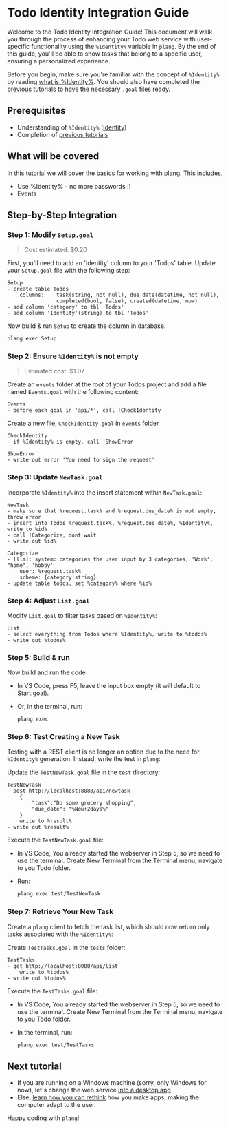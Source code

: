 # Todo Identity Integration Guide

Welcome to the Todo Identity Integration Guide! This document will walk you through the process of enhancing your Todo web service with user-specific functionality using the `%Identity%` variable in `plang`. By the end of this guide, you'll be able to show tasks that belong to a specific user, ensuring a personalized experience.

Before you begin, make sure you're familiar with the concept of `%Identity%` by reading [what is %Identity%](./Identity.md). You should also have completed the [previous tutorials](./Todo_webservice.md) to have the necessary `.goal` files ready.

## Prerequisites

- Understanding of `%Identity%` ([Identity](./Identity.md))
- Completion of [previous tutorials](./Todo_webservice.md)

## What will be covered
In this tutorial we will cover the basics for working with plang. This includes.

- Use %Identity% - no more passwords :)
- Events


## Step-by-Step Integration

### Step 1: Modify `Setup.goal`

> Cost estimated: $0.20

First, you'll need to add an 'Identity' column to your 'Todos' table. Update your `Setup.goal` file with the following step:

```plang
Setup
- create table Todos 
    columns:    task(string, not null), due_date(datetime, not null), 
                completed(bool, false), created(datetime, now)
- add column 'category' to tbl 'Todos'    
- add column 'Identity'(string) to tbl 'Todos'             
```

Now build & run `Setup` to create the column in database.

```bash
plang exec Setup
```


### Step 2: Ensure `%Identity%` is not empty

> Estimated cost: $1.07

Create an `events` folder at the root of your Todos project and add a file named `Events.goal` with the following content:

```plang
Events
- before each goal in 'api/*', call !CheckIdentity
```

Create a new file, `CheckIdentity.goal` in `events` folder
```plang
CheckIdentity
- if %Identity% is empty, call !ShowError

ShowError
- write out error 'You need to sign the request'
```

### Step 3: Update `NewTask.goal`

Incorporate `%Identity%` into the insert statement within `NewTask.goal`:

```plang
NewTask
- make sure that %request.task% and %request.due_date% is not empty, throw error
- insert into Todos %request.task%, %request.due_date%, %Identity%, write to %id%
- call !Categorize, dont wait
- write out %id%

Categorize
- [llm]: system: categories the user input by 3 categories, 'Work', "home", 'hobby'
    user: %request.task%
    scheme: {category:string}
- update table todos, set %category% where %id%
```

### Step 4: Adjust `List.goal`

Modify `List.goal` to filter tasks based on `%Identity%`:

```plang
List
- select everything from Todos where %Identity%, write to %todos%
- write out %todos%
```
### Step 5: Build & run

Now build and run the code 

- In VS Code, press F5, leave the input box empty (it will default to Start.goal).
- Or, in the terminal, run:

    ```bash
    plang exec
    ```

### Step 6: Test Creating a New Task

Testing with a REST client is no longer an option due to the need for `%Identity%` generation. Instead, write the test in `plang`:

Update the `TestNewTask.goal` file in the `test` directory:

```plang
TestNewTask
- post http://localhost:8080/api/newtask
    {
        "task":"Do some grocery shopping",
        "due_date": "%Now+2days%"
    }
    write to %result%
- write out %result%
```

Execute the `TestNewTask.goal` file:


- In VS Code, You already started the webserver in Step 5, so we need to use the terminal. Create New Terminal from the Terminal menu, navigate to you Todo folder.
- Run:

    ```bash
    plang exec test/TestNewTask
    ```

### Step 7: Retrieve Your New Task

Create a `plang` client to fetch the task list, which should now return only tasks associated with the `%Identity%`:

Create `TestTasks.goal` in the `tests` folder:

```plang
TestTasks
- get http://localhost:8080/api/list
    write to %todos%
- write out %todos%
```

Execute the `TestTasks.goal` file:

- In VS Code, You already started the webserver in Step 5, so we need to use the terminal. Create New Terminal from the Terminal menu, navigate to you Todo folder.
- In the terminal, run:

    ```bash
    plang exec test/TestTasks
    ```

## Next tutorial
- If you are running on a Windows machine (sorry, only Windows for now), let's change the web service [into a desktop app](./Todo_UI.md)
- Else, [learn how you can rethink](./todo_new_approch.md) how you make apps, making the computer adapt to the user.

Happy coding with `plang`!